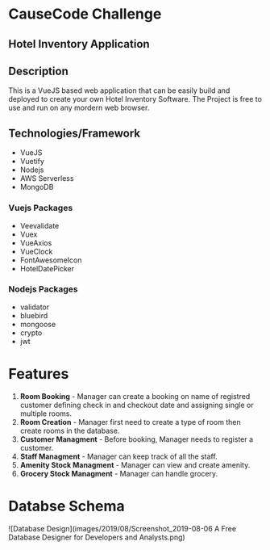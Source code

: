# CauseCode Challenge
## Hotel Inventory Application
## Description
This is a VueJS based web application that can be easily build and deployed to create your own Hotel Inventory Software.
The Project is free to use and run on any mordern web browser.
## Technologies/Framework
- VueJS
- Vuetify
- Nodejs
- AWS Serverless
- MongoDB

### Vuejs Packages
- Veevalidate
- Vuex
- VueAxios
- VueClock
- FontAwesomeIcon
- HotelDatePicker

### Nodejs Packages
- validator
- bluebird
- mongoose
- crypto
- jwt

# Features
1. **Room Booking** - Manager can create a booking on name of registred customer defining check in and checkout date and assigning single or multiple rooms.
2. **Room Creation** - Manager first need to create a type of room then create rooms in the database.
3. **Customer Managment** - Before booking, Manager needs to register a customer.
4. **Staff Managment** - Manager can keep track of all the staff.
5. **Amenity Stock Managment** - Manager can view and create amenity.
6. **Grocery Stock Managment** - Manager can handle grocery.

# Databse Schema
![Database Design](images/2019/08/Screenshot_2019-08-06 A Free Database Designer for Developers and Analysts.png)
